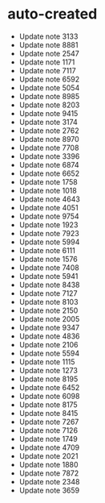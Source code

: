 # auto-created
- Update note 3133
- Update note 8881
- Update note 2547
- Update note 1171
- Update note 7117
- Update note 6592
- Update note 5054
- Update note 8985
- Update note 8203
- Update note 9415
- Update note 3174
- Update note 2762
- Update note 8970
- Update note 7708
- Update note 3396
- Update note 6874
- Update note 6652
- Update note 1758
- Update note 1018
- Update note 4643
- Update note 4051
- Update note 9754
- Update note 1923
- Update note 7923
- Update note 5994
- Update note 6111
- Update note 1576
- Update note 7408
- Update note 5941
- Update note 8438
- Update note 7127
- Update note 8103
- Update note 2150
- Update note 2005
- Update note 9347
- Update note 4836
- Update note 2106
- Update note 5594
- Update note 1115
- Update note 1273
- Update note 8195
- Update note 6452
- Update note 6098
- Update note 8175
- Update note 8415
- Update note 7267
- Update note 7126
- Update note 1749
- Update note 4709
- Update note 2021
- Update note 1880
- Update note 7872
- Update note 2348
- Update note 3659
